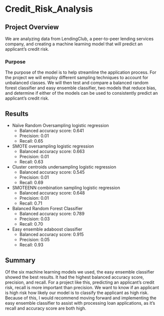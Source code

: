 # Credit_Risk_Analysis

## Project Overview
We are analyzing data from LendingClub, a peer-to-peer lending services company, and creating a machine learning model that will predict an applicant’s credit risk.

### Purpose
The purpose of the model is to help streamline the application process.  For the project we will employ different sampling techniques to account for unbalanced classes.  We will then test and compare a balanced random forest classifier and easy ensemble classifier, two models that reduce bias, and determine if either of the models can be used to consistently predict an applicant’s credit risk.

## Results
-	Naïve Random Oversampling logistic regression
    - Balanced accuracy score: 0.641
    -	Precision: 0.01
    -	Recall: 0.65
-	SMOTE oversampling logistic regression
    -	Balanced accuracy score: 0.663
    -	Precision: 0.01
    -	Recall: 0.63
- Cluster centroids undersampling logistic regression
  -	Balanced accuracy score: 0.545
  -	Precision: 0.01
  -	Recall: 0.69
-	SMOTEENN combination sampling logistic regression
    -	Balanced accuracy score: 0.648
    -	Precision: 0.01
    -	Recall: 0.71
-	Balanced Random Forest Classifier
    -	Balanced accuracy score: 0.789
    -	Precision: 0.03
    -	Recall: 0.70
-	Easy ensemble adaboost classifier
  	-	Balanced accuracy score: 0.915
    -	Precision: 0.05
    -	Recall: 0.93

## Summary
Of the six machine learning models we used, the easy ensemble classifier showed the best results.  It had the highest balanced accuracy score, precision, and recall. For a project like this, predicting an applicant’s credit risk, recall is more important than precision.  We want to know if an applicant is high risk how likely our model is to classify the applicant as high risk.  Because of this, I would recommend moving forward and implementing the easy ensemble classifier to assist with processing loan applications, as it’s recall and accuracy score are both high.
